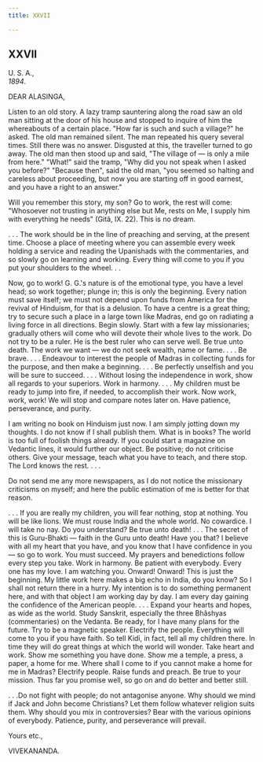```yaml
---
title: XXVII

---
```





  

  


## XXVII

U. S. A.,  
*1894*.

DEAR ALASINGA,

Listen to an old story. A lazy tramp sauntering along the road saw an
old man sitting at the door of his house and stopped to inquire of him
the whereabouts of a certain place. "How far is such and such a
village?" he asked. The old man remained silent. The man repeated his
query several times. Still there was no answer. Disgusted at this, the
traveller turned to go away. The old man then stood up and said, "The
village of — is only a mile from here." "What!" said the tramp, "Why did
you not speak when I asked you before?" "Because then", said the old
man, "you seemed so halting and careless about proceeding, but now you
are starting off in good earnest, and you have a right to an answer."

Will you remember this story, my son? Go to work, the rest will come:
"Whosoever not trusting in anything else but Me, rests on Me, I supply
him with everything he needs" (Gitâ, IX. 22). This is no dream.

. . . The work should be in the line of preaching and serving, at the
present time. Choose a place of meeting where you can assemble every
week holding a service and reading the Upanishads with the commentaries,
and so slowly go on learning and working. Every thing will come to you
if you put your shoulders to the wheel. . .

Now, go to work! G. G.'s nature is of the emotional type, you have a
level head; so work together; plunge in; this is only the beginning.
Every nation must save itself; we must not depend upon funds from
America for the revival of Hinduism, for that is a delusion. To have a
centre is a great thing; try to secure such a place in a large town like
Madras, end go on radiating a living force in all directions. Begin
slowly. Start with a few lay missionaries; gradually others will come
who will devote their whole lives to the work. Do not try to be a ruler.
He is the best ruler who can serve well. Be true unto death. The work we
want — we do not seek wealth, name or fame. . . . Be brave. . . .
Endeavour to interest the people of Madras in collecting funds for the
purpose, and then make a beginning. . . . Be perfectly unselfish and you
will be sure to succeed. . . . Without losing the independence in work,
show all regards to your superiors. Work in harmony. . . . My children
must be ready to jump into fire, if needed, to accomplish their work.
Now work, work, work! We will stop and compare notes later on. Have
patience, perseverance, and purity.

I am writing no book on Hinduism just now. I am simply jotting down my
thoughts. I do not know if I shall publish them. What is in books? The
world is too full of foolish things already. If you could start a
magazine on Vedantic lines, it would further our object. Be positive; do
not criticise others. Give your message, teach what you have to teach,
and there stop. The Lord knows the rest. . . .

Do not send me any more newspapers, as I do not notice the missionary
criticisms on myself; and here the public estimation of me is better for
that reason.

. . . If you are really my children, you will fear nothing, stop at
nothing. You will be like lions. We must rouse India and the whole
world. No cowardice. I will take no nay. Do you understand? Be true unto
death! . . . The secret of this is Guru-Bhakti — faith in the Guru unto
death! Have you that? I believe with all my heart that you have, and you
know that I have confidence in you — so go to work. You must succeed. My
prayers and benedictions follow every step you take. Work in harmony. Be
patient with everybody. Every one has my love. I am watching you.
Onward! Onward! This is just the beginning. My little work here makes a
big echo in India, do you know? So I shall not return there in a hurry.
My intention is to do something permanent here, and with that object I
am working day by day. I am every day gaining the confidence of the
American people. . . . Expand your hearts and hopes, as wide as the
world. Study Sanskrit, especially the three Bhâshyas (commentaries) on
the Vedanta. Be ready, for I have many plans for the future. Try to be a
magnetic speaker. Electrify the people. Everything will come to you if
you have faith. So tell Kidi, in fact, tell all my children there. In
time they will do great things at which the world will wonder. Take
heart and work. Show me something you have done. Show me a temple, a
press, a paper, a home for me. Where shall I come to if you cannot make
a home for me in Madras? Electrify people. Raise funds and preach. Be
true to your mission. Thus far you promise well, so go on and do better
and better still.

. . .Do not fight with people; do not antagonise anyone. Why should we
mind if Jack and John become Christians? Let them follow whatever
religion suits them. Why should you mix in controversies? Bear with the
various opinions of everybody. Patience, purity, and perseverance will
prevail. 

Yours etc.,

VIVEKANANDA.


